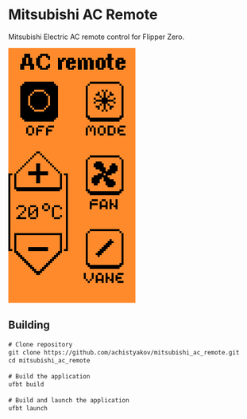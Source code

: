 # Mitsubishi AC Remote

Mitsubishi Electric AC remote control for Flipper Zero.

![Screenshot](screenshot.png)

## Building
```shell
# Clone repository
git clone https://github.com/achistyakov/mitsubishi_ac_remote.git
cd mitsubishi_ac_remote

# Build the application
ufbt build

# Build and launch the application
ufbt launch
```
